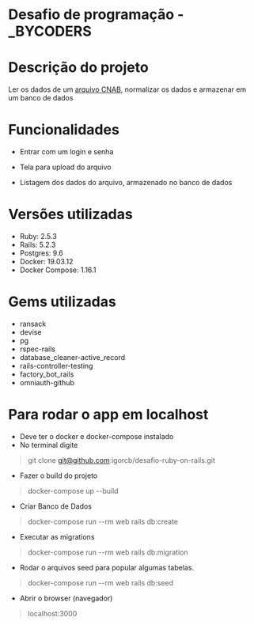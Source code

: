 # Desafio de programação - _BYCODERS

# Descrição do projeto
Ler os dados de um [arquivo CNAB](https://github.com/ByCodersTec/desafio-ruby-on-rails/blob/master/CNAB.txt), normalizar os dados e armazenar em um banco de dados

# Funcionalidades
* Entrar com um login e senha

* Tela para upload do arquivo

* Listagem dos dados do arquivo, armazenado no banco de dados

# Versões utilizadas
* Ruby: 2.5.3
* Rails: 5.2.3
* Postgres: 9.6
* Docker: 19.03.12
* Docker Compose: 1.16.1

# Gems utilizadas
* ransack
* devise
* pg
* rspec-rails
* database_cleaner-active_record
* rails-controller-testing
* factory_bot_rails
* omniauth-github

# Para rodar o app em localhost
* Deve ter o docker e docker-compose instalado
* No terminal digite
> git clone git@github.com:igorcb/desafio-ruby-on-rails.git

* Fazer o build do projeto
> docker-compose up --build

* Criar Banco de Dados
> docker-compose run --rm web rails db:create

* Executar as migrations
> docker-compose run --rm web rails db:migration

* Rodar o arquivos seed para popular algumas tabelas.
> docker-compose run --rm web rails db:seed

* Abrir o browser (navegador)
> localhost:3000


